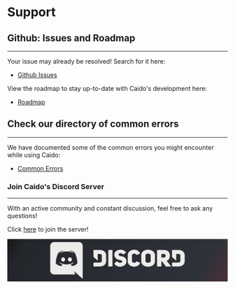# Support

## Github: Issues and Roadmap

---

Your issue may already be resolved! Search for it here:

- [Github Issues](https://github.com/caido/caido/issues)

View the roadmap to stay up-to-date with Caido's development here:

- [Roadmap](https://github.com/orgs/caido/projects)

## Check our directory of common errors

---

We have documented some of the common errors you might encounter while using Caido:

- [Common Errors](/common_errors.md)

### Join Caido's Discord Server

---

With an active community and constant discussion, feel free to ask any questions!

Click [here](https://links.caido.io/www-discord) to join the server!

<img alt="Discord banner." src="../../_images/discord_banner.png"/>
